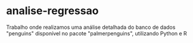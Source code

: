 # analise-regressao
Trabalho onde realizamos uma análise detalhada do banco de dados "penguins" disponível no pacote "palmerpenguins", utilizando Python e R
